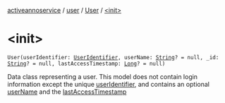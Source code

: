 [activeannoservice](../../index.md) / [user](../index.md) / [User](index.md) / [&lt;init&gt;](./-init-.md)

# &lt;init&gt;

`User(userIdentifier: `[`UserIdentifier`](../../config/-user-identifier.md)`, userName: `[`String`](https://kotlinlang.org/api/latest/jvm/stdlib/kotlin/-string/index.html)`? = null, _id: `[`String`](https://kotlinlang.org/api/latest/jvm/stdlib/kotlin/-string/index.html)`? = null, lastAccessTimestamp: `[`Long`](https://kotlinlang.org/api/latest/jvm/stdlib/kotlin/-long/index.html)`? = null)`

Data class representing a user. This model does not contain login information except the unique [userIdentifier](user-identifier.md),
and contains an optional [userName](user-name.md) and the [lastAccessTimestamp](last-access-timestamp.md)

